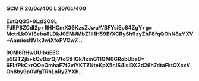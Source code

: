 #### GCM R 20/0c/400 L 20/0c/400 
**EutQQ35+9Lzl2O9L**<br/>**FdRP8ZCdI2p+RHHCmX36KzsZJwuY/BFYsiEp84ZgY+g=**<br/>**MctrLkOVISeba8LDkJ0EMJMbZ1Il1H59B/XCRySh9zyZhF8fqQOhN8zYXV+AmniesNVlx3wiXfoPVOw7...**<br/><br/> 
**90NI6RHwUUIbuE5C**<br/>**p5I2TZjb+kQvBxrQjVtoStHGk/IxmG11QM6GRobUba8=**<br/>**6FLfPkCxrQOeOmhaF7f2viYKTZNteKpX5rJS4IsiDX2d26h7dtaFktQXcxVOh8by9p0WgTRhLnRyZYXh...**